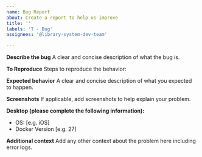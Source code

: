 ```yaml
---
name: Bug Report
about: Create a report to help us improve
title: ''
labels: 'T - Bug'
assignees: '@library-system-dev-team'

---
```


**Describe the bug**
A clear and concise description of what the bug is.

**To Reproduce**
Steps to reproduce the behavior:


**Expected behavior**
A clear and concise description of what you expected to happen.

**Screenshots**
If applicable, add screenshots to help explain your problem.

**Desktop (please complete the following information):**
 - OS: [e.g. iOS]
 - Docker Version [e.g. 27]

**Additional context**
Add any other context about the problem here including error logs.
